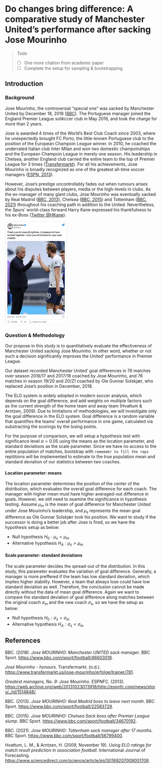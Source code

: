 # Do changes bring difference: A comparative study of Manchester United’s performance after sacking Jose Mourinho

> Todo
>
> - [ ] One more citation from academic paper
> - [ ] Complete the setup for sampling & bootstrapping

## Introduction

### Background

 Jose Mourinho, the controversial “special one” was sacked by Manchester United by December 18, 2018 ([BBC](https://www.bbc.com/sport/football/46603018)). The Portuguese manager joined the England Premier League solikccer club in May 2016, and took the charge for more than 2 years. 

Jose is awarded 4 times of the World’s Best Club Coach since 2003, where he unexpectedly brought FC Porto, the little-known Portuguese club to the position of the European Champoin League winner. In 2010, he coached the underrated Italian club Inter Milan and won two domestic champoinships and the European Champoin League in merely one season. His leadership in Chelsea, another England club carried the entire team to the top of Premier League for 3 times ([Transfermarkt](https://www.transfermarkt.us/jose-mourinho/erfolge/trainer/781)). For all his achievements, Jose Mourinho is broadly recognized as one of the greatest all-time soccer managers ([ESPN, 2013](https://web.archive.org/web/20131023073918/http://espnfc.com/news/story/_/id/1514848/)). 

However, Jose’s prestige uncontrollably fades out when rumours arises about his disputes between players, media or the high-levels in clubs. As the ex-manager of many giant clubs, Jose Mourinho was eventually sacked by Real Madrid ([BBC, 2013](https://www.bbc.com/sport/football/22583729)), Chelsea ([BBC, 2015](https://www.bbc.com/sport/football/34670192)) and Tottenham ([BBC, 2021](https://www.bbc.com/sport/football/56799400)) throughout his coaching path in addition to the United. Nevertheless, the Spurs’ world-class forward Harry Kane expressed his thankfulness to his ex-Boss ([Twitter @HKane](https://twitter.com/HKane/status/1384126605224648716?ref_src=twsrc%5Etfw%7Ctwcamp%5Etweetembed%7Ctwterm%5E1384126605224648716%7Ctwgr%5E%7Ctwcon%5Es1_&ref_url=https%3A%2F%2Fwww.bbc.co.uk%2Fsport%2Ffootball%2F56799400)). 

<img src="intro.assets/Screen Shot 2021-07-30 at 3.30.28 PM.png" alt="Screen Shot 2021-07-30 at 3.30.28 PM" style="zoom:33%;" />

### Question & Methodology

Our propose in this study is to quantitatively evaluate the effectiveness of Manchester United sacking Jose Mourinho. In other word, whether or not such a decision significantly improves the United’ performance in Premier League. 

Our dataset recorded Manchester United’ goal differences in 76 matches over season 2016/17 and 2017/18 coached by Jose Mourinho, and 76 matches in season 19/20 and 20/21 coached by Ole Gunnar Solskjær, who replaced Jose’s position in December, 2018. 

The ELO system is widely adopted in modern soccer analysis, which depends on the goal difference, and add weights on multiple factors such as the current strength of the home team and away team (Hvattum & Arntzen, 2009). Due to limitations of methodologies, we will investigate only the goal difference in the ELO system. Goal difference is a random variable that quantifies the teams’ overall performance in one game, calculated via substracting the scorings by the losing points. 

For the purpose of comparison, we will setup a hypothesis test with significance level $\alpha=0.05$ using the means as the location parameter, and standard deviations as the scale parameter. Since we have no access to the entire population of matches, bootstrap with `rememebr to fill the reps` repititions will be impliemented to estimate to the true population mean and standard deviation of our statistics between two coaches. 

#### Location parameter: means

The location parameter determines the position of the center of the distribution, which evaluates the overall goal difference for each coach. The manager with higher mean must have higher averaged-out difference in goals. However, we still need to examine the significance in hypothesis testing. Assume $\mu_m$​ is the mean of goal difference for Manchester United under Jose Mourinho’s leadership, and $\mu_s$​​​​ represents the mean goal difference as Ole Gunnar Solskjær took his position. We want to study if the successor is doing a better job after Jose is fired, so we have the hypothesis setup as below:

- Null hypothesis $H_0:\mu_s=\mu_m$​​ 
- Alternative hypothesis $H_A:\mu_s>\mu_m$​​ 

#### Scale parameter: standard deviations

The scale parameter decides the spread-out of the distribution. In this study, this parameter evaluates the variation of goal difference. Generally, a manager is more preffered if the team has low standard deviation, which implies higher stability. However, a team that always lose could have low standard deviation as well. Therefore, the conclusion cannot be made directly without the data of mean goal difference. Again we want to compare the standard deviation of goal difference along matches between the original coach $\sigma_m$ and the new coach $\sigma_s$, so we have the setup as below:

- Null hypothesis $H_0:\sigma_s=\sigma_m$​​​ 
- Alternative hypothesis $H_A:\sigma_s<\sigma_m$​​​​ 



## References

BBC. (2018). *Jose MOURINHO: Manchester UNITED sack manager*. BBC Sport. https://www.bbc.com/sport/football/46603018. 

*José Mourinho - honours*. Transfermarkt. (n.d.). https://www.transfermarkt.us/jose-mourinho/erfolge/trainer/781. 

*Greatest managers, No. 9: Jose Mourinho*. ESPNFC. (2013). https://web.archive.org/web/20131023073918/http://espnfc.com/news/story/_/id/1514848/. 

BBC. (2013). *Jose MOURINHO: Real Madrid boss to leave next month*. BBC Sport. https://www.bbc.com/sport/football/22583729. 

BBC. (2015). *Jose MOURINHO: Chelsea Sack boss after Premier League slump*. BBC Sport. https://www.bbc.com/sport/football/34670192. 

BBC. (2021). *Jose MOURINHO: Tottenham sack manager after 17 months*. BBC Sport. https://www.bbc.com/sport/football/56799400. 

Hvattum, L. M., & Arntzen, H. (2009, November 19). *Using ELO ratings for match result prediction in association football*. International Journal of Forecasting. https://www.sciencedirect.com/science/article/pii/S0169207009001708. 